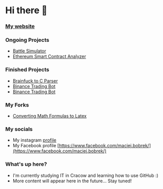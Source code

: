 # Hi there 👋

###  [My website](https://maciejbobrek.github.io/) 
### Ongoing Projects 
* [Battle Simulator](https://github.com/KrzysztofGG/DiscreteSystemsBattle)
* [Ethereum Smart Contract Analyzer](https://github.com/maciejbobrek/Smart-Contract-Analyzer)

### Finished Projects
* [Brainfuck to C Parser](https://github.com/KrzysztofGG/Compilers)
* [Binance Trading Bot](https://github.com/maciejbobrek/BinanceTradingBot)
* [Binance Trading Bot](https://github.com/AGH-Narzedzia-Informatyczne-2021-2022/Cieple-Dranie)
### My Forks
* [Converting Math Formulas to Latex](https://github.com/maciejbobrek/PositionalEncoding2D)
### My socials
* My instagram [profile](https://www.instagram.com/m_bobri/)
* My Facebook profile [https://www.facebook.com/maciej.bobrek/](https://www.facebook.com/maciej.bobrek/)

### What's up here?
* I'm currently studying IT in Cracow and learning how to use GitHub :)
* More content will appear here in the future... Stay tuned!




<!--
**maciejbobrek/maciejbobrek** is a ✨ _special_ ✨ repository because its `README.md` (this file) appears on your GitHub profile


Here are some ideas to get you started:

- 🔭 I’m currently working on ...
- 🌱 I’m currently learning ...
- 👯 I’m looking to collaborate on ...
- 🤔 I’m looking for help with ...
- 💬 Ask me about ...
- 📫 How to reach me: ...
- 😄 Pronouns: ...
- ⚡ Fun fact: ...
-->
